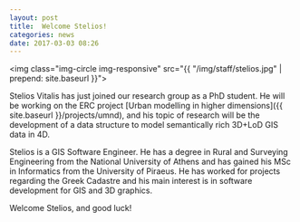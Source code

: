 ```yaml
---
layout: post
title:  Welcome Stelios!
categories: news
date: 2017-03-03 08:26
---
```


<img class="img-circle img-responsive" src="{{ "/img/staff/stelios.jpg" | prepend: site.baseurl }}">


Stelios Vitalis has just joined our research group as a PhD student.
He will be working on the ERC project [Urban modelling in higher dimensions]({{ site.baseurl }}/projects/umnd), and his topic of research will be the development of a data structure to model semantically rich 3D+LoD GIS data in 4D.

Stelios is a GIS Software Engineer. 
He has a degree in Rural and Surveying Engineering from the National University of Athens and has gained his MSc in Informatics from the University of Piraeus. 
He has worked for projects regarding the Greek Cadastre and his main interest is in software development for GIS and 3D graphics.

Welcome Stelios, and good luck!

